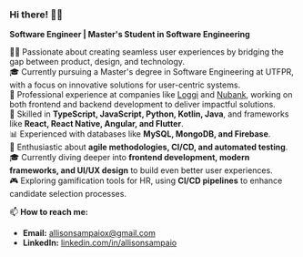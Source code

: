 ### Hi there! 👋🏼  
**Software Engineer | Master's Student in Software Engineering**  

👩‍💻 Passionate about creating seamless user experiences by bridging the gap between product, design, and technology.  
🎓 Currently pursuing a Master's degree in Software Engineering at UTFPR, with a focus on innovative solutions for user-centric systems.  
💼 Professional experience at companies like [Loggi](https://github.com/loggi) and [Nubank](https://github.com/nubank), working on both frontend and backend development to deliver impactful solutions.  
🔧 Skilled in **TypeScript, JavaScript, Python, Kotlin, Java**, and frameworks like **React, React Native, Angular, and Flutter**.  
📊 Experienced with databases like **MySQL, MongoDB, and Firebase**.  
🚀 Enthusiastic about **agile methodologies, CI/CD, and automated testing**.  
🎓 Currently diving deeper into **frontend development, modern frameworks, and UI/UX design** to build even better user experiences.  
🎮 Exploring gamification tools for HR, using **CI/CD pipelines** to enhance candidate selection processes.

📫 **How to reach me:**  
- **Email:** allisonsampaiox@gmail.com  
- **LinkedIn:** [linkedin.com/in/allisonsampaio](https://www.linkedin.com/in/allisonsampaio)  
